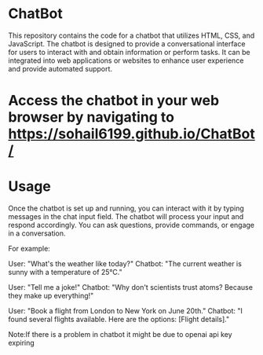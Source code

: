 # ChatBot
This repository contains the code for a chatbot that utilizes HTML, CSS, and JavaScript.
The chatbot is designed to provide a conversational interface for users to interact with and obtain information or perform tasks. 
It can be integrated into web applications or websites to enhance user experience and provide automated support.

# Access the chatbot in your web browser by navigating to  https://sohail6199.github.io/ChatBot/
# Usage
Once the chatbot is set up and running, you can interact with it by typing messages in the chat input field. The chatbot will process your input and respond accordingly. You can ask questions, provide commands, or engage in a conversation.

For example:

User: "What's the weather like today?"
Chatbot: "The current weather is sunny with a temperature of 25°C."

User: "Tell me a joke!"
Chatbot: "Why don't scientists trust atoms? Because they make up everything!"

User: "Book a flight from London to New York on June 20th."
Chatbot: "I found several flights available. Here are the options: [Flight details]."

Note:If there is a problem in chatbot it might be due to openai api key expiring
